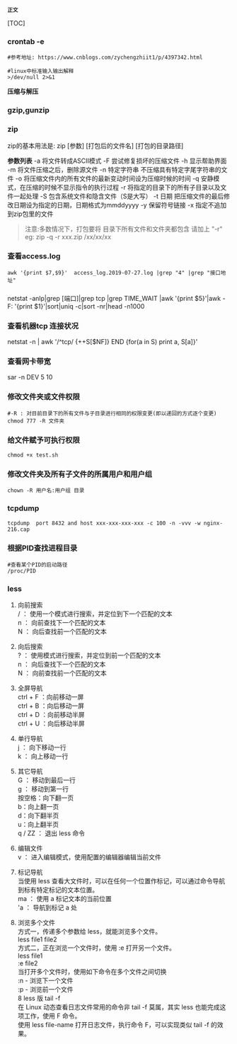 **`正文`**

[TOC]


### crontab -e
```shell
#参考地址: https://www.cnblogs.com/zychengzhiit1/p/4397342.html

#linux中标准输入输出解释 
>/dev/null 2>&1

```

**压缩与解压**
### gzip,gunzip

### zip
zip的基本用法是: zip [参数] [打包后的文件名] [打包的目录路径]

**参数列表**
 -a 将文件转成ASCII模式
-F 尝试修复损坏的压缩文件
-h 显示帮助界面
-m 将文件压缩之后，删除源文件
-n 特定字符串 不压缩具有特定字尾字符串的文件
-o 将压缩文件内的所有文件的最新变动时间设为压缩时候的时间
-q 安静模式，在压缩的时候不显示指令的执行过程
-r 将指定的目录下的所有子目录以及文件一起处理
-S 包含系统文件和隐含文件（S是大写）
-t 日期 把压缩文件的最后修改日期设为指定的日期，日期格式为mmddyyyy
-y 保留符号链接
-x 指定不追加到zip包里的文件

>注意:多数情况下，打包要将 目录下所有文件和文件夹都包含 请加上 "-r"  
eg: zip -q -r xxx.zip /xx/xx/xx



### 查看access.log
```shell
awk '{print $7,$9}'  access_log.2019-07-27.log |grep "4" |grep "接口地址"
```


### 
netstat -anlp|grep [端口]|grep tcp |grep TIME_WAIT |awk '{print $5}'|awk -F: '{print $1}'|sort|uniq -c|sort -nr|head -n1000


### 查看机器tcp 连接状况
netstat -n | awk '/^tcp/ {++S[$NF]} END {for(a in S) print a, S[a]}'

### 查看网卡带宽
sar -n DEV 5 10


### 修改文件夹或文件权限
```shell
#-R : 对目前目录下的所有文件与子目录进行相同的权限变更(即以递回的方式逐个变更)
chmod 777 -R 文件夹

```

### 给文件赋予可执行权限
```shell
chmod +x test.sh 
```

### 修改文件夹及所有子文件的所属用户和用户组
```shell
chown -R 用户名:用户组 目录
```


### tcpdump
```shell
tcpdump  port 8432 and host xxx-xxx-xxx-xxx -c 100 -n -vvv -w nginx-216.cap
```


### 根据PID查找进程目录
```shell
#查看某个PID的启动路径
/proc/PID
```


### less

1. 向前搜索     
/ ： 使用一个模式进行搜索，并定位到下一个匹配的文本     
n ： 向前查找下一个匹配的文本   
N ： 向后查找前一个匹配的文本 

2. 向后搜索     
? ： 使用模式进行搜索，并定位到前一个匹配的文本         
n ： 向后查找下一个匹配的文本       
N ： 向前查找前一个匹配的文本       

3. 全屏导航     
ctrl + F ：向前移动一屏         
ctrl + B ：向后移动一屏         
ctrl + D ：向前移动半屏         
ctrl + U ：向后移动半屏 

4. 单行导航      
j ： 向下移动一行       
k ： 向上移动一行       

5. 其它导航     
G ： 移动到最后一行     
g ： 移动到第一行       
按空格：向下翻一页      
b：向上翻一页       
d：向下翻半页       
u：向上翻半页       
q / ZZ ： 退出 less 命令        

6. 编辑文件      
v ： 进入编辑模式，使用配置的编辑器编辑当前文件

7. 标记导航      
当使用 less 查看大文件时，可以在任何一个位置作标记，可以通过命令导航到标有特定标记的文本位置。      
ma ： 使用 a 标记文本的当前位置     
'a ： 导航到标记 a 处       

8. 浏览多个文件     
方式一，传递多个参数给 less，就能浏览多个文件。     
less file1 file2        
方式二，正在浏览一个文件时，使用 :e 打开另一个文件。        
less file1      
:e file2        
当打开多个文件时，使用如下命令在多个文件之间切换        
:n - 浏览下一个文件     
:p - 浏览前一个文件     
8  less 版 tail -f      
在 Linux 动态查看日志文件常用的命令非 tail -f 莫属，其实 less 也能完成这项工作，使用 F 命令。       
使用 less file-name 打开日志文件，执行命令 F，可以实现类似 tail -f 的效果。     



